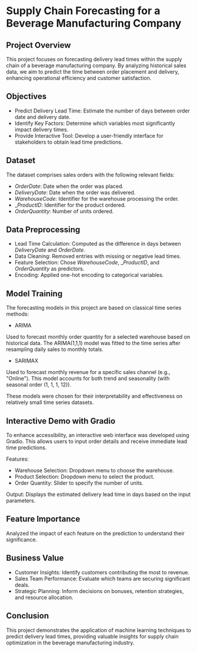 # Supply Chain Forecasting for a Beverage Manufacturing Company
## Project Overview
This project focuses on forecasting delivery lead times within the supply chain of a beverage manufacturing company. By analyzing historical sales data, we aim to predict the time between order placement and delivery, enhancing operational efficiency and customer satisfaction.

## Objectives
- Predict Delivery Lead Time: Estimate the number of days between order date and delivery date.
- Identify Key Factors: Determine which variables most significantly impact delivery times.
- Provide Interactive Tool: Develop a user-friendly interface for stakeholders to obtain lead time predictions.

## Dataset
The dataset comprises sales orders with the following relevant fields:

- _OrderDate_: Date when the order was placed.
- _DeliveryDate_: Date when the order was delivered.
- _WarehouseCode_: Identifier for the warehouse processing the order.
- __ProductID_: Identifier for the product ordered.
- _OrderQuantity_: Number of units ordered.

## Data Preprocessing
- Lead Time Calculation: Computed as the difference in days between _DeliveryDate_ and _OrderDate_.
- Data Cleaning: Removed entries with missing or negative lead times.
- Feature Selection: Chose _WarehouseCode_, __ProductID_, and _OrderQuantity_ as predictors.
- Encoding: Applied one-hot encoding to categorical variables.

## Model Training
The forecasting models in this project are based on classical time series methods:

- ARIMA
  
Used to forecast monthly order quantity for a selected warehouse based on historical data. The ARIMA(1,1,1) model was fitted to the time series after resampling daily sales to monthly totals.
-  SARIMAX
  
Used to forecast monthly revenue for a specific sales channel (e.g., "Online"). This model accounts for both trend and seasonality (with seasonal order (1, 1, 1, 12)).

These models were chosen for their interpretability and effectiveness on relatively small time series datasets.

## Interactive Demo with Gradio
To enhance accessibility, an interactive web interface was developed using Gradio. This allows users to input order details and receive immediate lead time predictions.

Features:
- Warehouse Selection: Dropdown menu to choose the warehouse.
- Product Selection: Dropdown menu to select the product.
- Order Quantity: Slider to specify the number of units.
  
Output:
Displays the estimated delivery lead time in days based on the input parameters.

## Feature Importance
Analyzed the impact of each feature on the prediction to understand their significance.

## Business Value

- Customer Insights: Identify customers contributing the most to revenue.
- Sales Team Performance: Evaluate which teams are securing significant deals.
- Strategic Planning: Inform decisions on bonuses, retention strategies, and resource allocation.

## Conclusion
This project demonstrates the application of machine learning techniques to predict delivery lead times, providing valuable insights for supply chain optimization in the beverage manufacturing industry.

